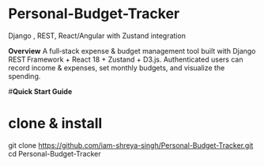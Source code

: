 # Personal-Budget-Tracker
Django , REST, React/Angular with Zustand integration

**Overview**
A full‑stack expense & budget management tool built with Django REST Framework + React 18 + Zustand + D3.js. 
Authenticated users can record income & expenses, set monthly budgets, and visualize the spending.

#**Quick Start Guide**
# clone & install
git clone https://github.com/iam-shreya-singh/Personal-Budget-Tracker.git
cd Personal-Budget-Tracker


